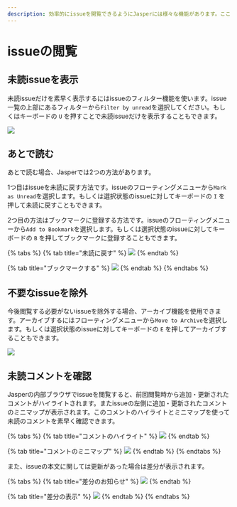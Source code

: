 ```yaml
---
description: 効率的にissueを閲覧できるようにJasperには様々な機能があります。ここではよく使われる機能をいくつか紹介します。
---
```


# issueの閲覧

## 未読issueを表示 <a id="unread"></a>

未読issueだけを素早く表示するにはissueのフィルター機能を使います。issue一覧の上部にあるフィルターから`Filter by unread`を選択してください。もしくはキーボードの `U` を押すことで未読issueだけを表示することもできます。

![](../.gitbook/assets/filter_by_unread.png)

## あとで読む <a id="bookmark"></a>

あとで読む場合、Jasperでは2つの方法があります。

1つ目はissueを未読に戻す方法です。issueのフローティングメニューから`Mark as Unread`を選択します。もしくは選択状態のissueに対してキーボードの `I` を押して未読に戻すこともできます。

2つ目の方法はブックマークに登録する方法です。issueのフローティングメニューから`Add to Bookmark`を選択します。もしくは選択状態のissueに対してキーボードの `B` を押してブックマークに登録することもできます。

{% tabs %}
{% tab title="未読に戻す" %}
![](../.gitbook/assets/hover_unread.png)
{% endtab %}

{% tab title="ブックマークする" %}
![](../.gitbook/assets/hover_bookmark.png)
{% endtab %}
{% endtabs %}

## 不要なissueを除外 <a id="archive"></a>

今後閲覧する必要がないissueを除外する場合、アーカイブ機能を使用できます。アーカイブするにはフローティングメニューから`Move to Archive`を選択します。もしくは選択状態のissueに対してキーボードの `E` を押してアーカイブすることもできます。

![](../.gitbook/assets/hover_archive.png)

## 未読コメントを確認 <a id="unread-comment"></a>

Jasperの内部ブラウザでissueを閲覧すると、前回閲覧時から追加・更新されたコメントがハイライトされます。またissueの左側に追加・更新されたコメントのミニマップが表示されます。このコメントのハイライトとミニマップを使って未読のコメントを素早く確認できます。

{% tabs %}
{% tab title="コメントのハイライト" %}
![](../.gitbook/assets/03_highlight_comment.png)
{% endtab %}

{% tab title="コメントのミニマップ" %}
![](../.gitbook/assets/08_minimap.png)
{% endtab %}
{% endtabs %}

また、issueの本文に関しては更新があった場合は差分が表示されます。

{% tabs %}
{% tab title="差分のお知らせ" %}
![](../.gitbook/assets/08_diff_body1.png)
{% endtab %}

{% tab title="差分の表示" %}
![](../.gitbook/assets/08_diff_body2.png)
{% endtab %}
{% endtabs %}




